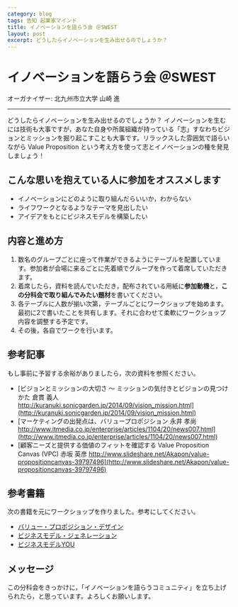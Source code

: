 ```yaml
---
category: blog
tags: 告知 起業家マインド
title: イノベーションを語らう会 ＠SWEST
layout: post
excerpt: どうしたらイノベーションを生み出せるのでしょうか？
---
```

# イノベーションを語らう会 ＠SWEST

オーガナイザー: 北九州市立大学 山崎 進

---

どうしたらイノベーションを生み出せるのでしょうか？ イノベーションを生むには技術も大事ですが，あなた自身や所属組織が持っている「志」すなわちビジョンとミッションを掘り起こすことも大事です。リラックスした雰囲気で語らいながら Value Proposition という考え方を使って志とイノベーションの種を発見しましょう！

## こんな思いを抱えている人に参加をオススメします

* イノベーションにどのように取り組んだらいいか，わからない
* ライフワークとなるようなテーマを見出したい
* アイデアをもとにビジネスモデルを構築したい

## 内容と進め方

1. 数名のグループごとに座って作業ができるようにテーブルを配置しています。参加者が会場に来るごとに先着順でグループを作って着席していただきます。
2. 着席したら，資料を読んでいただき，配布されている用紙に**参加動機**と，**この分科会で取り組んでみたい題材**を書いてください。
3. 各テーブルに人数が揃い次第，テーブルごとにワークショップを始めます。最初に2で書いたことを共有します。それに合わせて柔軟にワークショップ内容を調整する予定です。
4. その後，各自でワークを行います。


## 参考記事

もし事前に予習する余裕がありましたら，次の資料を参照ください。

* [ビジョンとミッションの大切さ 〜 ミッションの気付きとビジョンの見つけかた 倉貫 義人 http://kuranuki.sonicgarden.jp/2014/09/vision_mission.html](http://kuranuki.sonicgarden.jp/2014/09/vision_mission.html)
* [マーケティングの出発点は、バリュープロポジション 永井 孝尚 http://www.itmedia.co.jp/enterprise/articles/1104/20/news007.html](http://www.itmedia.co.jp/enterprise/articles/1104/20/news007.html)
* [顧客ニーズと提供する価値のフィットを確認する Value Proposition Canvas (VPC) 赤坂 英彦 http://www.slideshare.net/Akapon/value-propositioncanvas-39797496](http://www.slideshare.net/Akapon/value-propositioncanvas-39797496)

## 参考書籍

次の書籍を元にワークショップを作りました。参考にしてください。

* [バリュー・プロポジション・デザイン](//www.amazon.co.jp/gp/product/4798140562/ref=as_li_ss_tl?ie=UTF8&camp=247&creative=7399&creativeASIN=4798140562&linkCode=as2&tag=zacky1972-22)
* [ビジネスモデル・ジェネレーション](//www.amazon.co.jp/gp/product/4798122971/ref=as_li_ss_tl?ie=UTF8&camp=247&creative=7399&creativeASIN=4798122971&linkCode=as2&tag=zacky1972-22)
* [ビジネスモデルYOU](//www.amazon.co.jp/gp/product/4798128147/ref=as_li_ss_tl?ie=UTF8&camp=247&creative=7399&creativeASIN=4798128147&linkCode=as2&tag=zacky1972-22)

## メッセージ

この分科会をきっかけに，「イノベーションを語らうコミュニティ」を立ち上げられたら，と思っています。よろしくお願いします。

